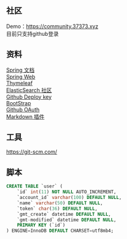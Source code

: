 ## 社区

Demo：https://community.37373.xyz  
目前只支持github登录

## 资料
[Spring 文档](https://spring.io/guides)  
[Spring Web](https://spring.io/guides/gs/serving-web-content)  
[Thymeleaf](https://www.thymeleaf.org/doc/tutorials/3.0/usingthymeleaf.html)  
[ElasticSearch 社区](https://elasticsearch.cn)  
[Github Deploy key](https://docs.github.com/cn/developers/overview/managing-deploy-keys#deploy-keys)  
[BootStrap](https://v3.bootcss.com/)  
[Github OAuth](https://docs.github.com/cn/developers/apps/building-oauth-apps/creating-an-oauth-app)  
[Markdown 插件](http://editor.md.ipandao.com)

## 工具
https://git-scm.com/

## 脚本
```sql
CREATE TABLE `user` (
    `id` int(11) NOT NULL AUTO_INCREMENT,
    `account_id` varchar(100) DEFAULT NULL,
    `name` varchar(50) DEFAULT NULL,
    `token` char(36) DEFAULT NULL,
    `gmt_create` datetime DEFAULT NULL,
    `gmt-modified` datetime DEFAULT NULL,
    PRIMARY KEY (`id`)
) ENGINE=InnoDB DEFAULT CHARSET=utf8mb4;
```
